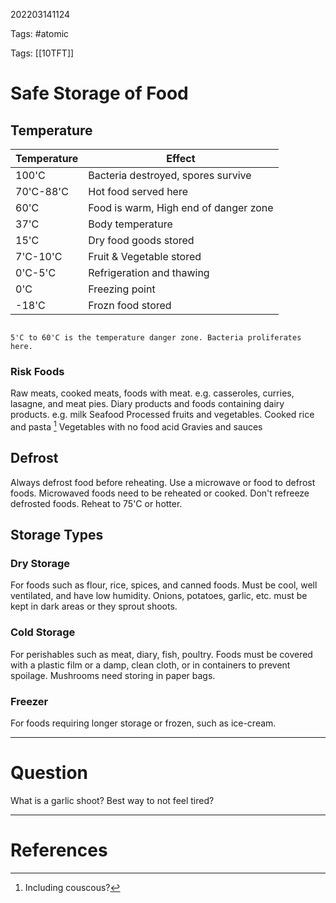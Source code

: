 202203141124

Tags: #atomic

Tags: [[10TFT]] 

# Safe Storage of Food
## Temperature
Temperature | Effect
--- | ---
100'C | Bacteria destroyed, spores survive
70'C-88'C | Hot food served here
60'C | Food is warm, High end of danger zone
37'C | Body temperature
15'C | Dry food goods stored
7'C-10'C | Fruit & Vegetable stored
0'C-5'C | Refrigeration and thawing
0'C | Freezing point
-18'C | Frozn food stored
```ad-warning

5'C to 60'C is the temperature danger zone. Bacteria proliferates here.

```
### Risk Foods
Raw meats, cooked meats, foods with meat. e.g. casseroles, curries, lasagne, and meat pies.
Diary products and foods containing dairy products. e.g. milk
Seafood
Processed fruits and vegetables.
Cooked rice and pasta [^1]
Vegetables with no food acid
Gravies and sauces
## Defrost
Always defrost food before reheating.
Use a microwave or food to defrost foods.
Microwaved foods need to be reheated or cooked.
Don't refreeze defrosted foods.
Reheat to 75'C or hotter.
## Storage Types
### Dry Storage
For foods such as flour, rice, spices, and canned foods.
Must be cool, well ventilated, and have low humidity.
Onions, potatoes, garlic, etc. must be kept in dark areas or they sprout shoots.
### Cold Storage
For perishables such as meat, diary, fish, poultry.
Foods must be covered with a plastic film or a damp, clean cloth, or in containers to prevent spoilage.
Mushrooms need storing in paper bags.
### Freezer
For foods requiring longer storage or frozen, such as ice-cream.

---
# Question
What is a garlic shoot?
Best way to not feel tired?

---
# References


[^1]: Including couscous?